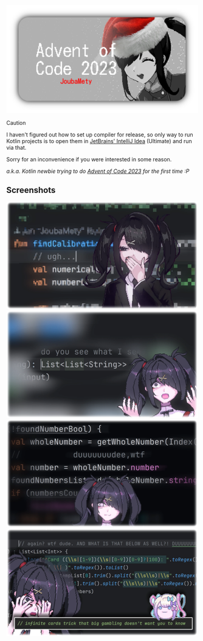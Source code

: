 <picture>
  <source media="(prefers-color-scheme: dark)" srcset="/docs/media/banner-dark.webp">
  <source media="(prefers-color-scheme: light)" srcset="/docs/media/banner-light.webp">
<img alt="Advent Of Code 2023; JoubaMety" src="/docs/media/banner-light.webp">
</picture>

> [!CAUTION]
> I haven't figured out how to set up compiler for release,
> so only way to run Kotlin projects is to open them in [JetBrains' IntelliJ Idea](https://www.jetbrains.com/idea/) (Ultimate) and run via that.
> 
> Sorry for an inconvenience if you were interested in some reason.

*a.k.a. Kotlin newbie trying to do [Advent of Code 2023](https://adventofcode.com/2023/) for the first time :P*

## Screenshots
[![Ugh... (Day 01)](docs/media/day01.webp)](src/day01)
[![Do you see what I see, lmfao... (Day 02)](docs/media/day02.webp)](src/day02)
[![duuuuuude,wtf (Day 03)](docs/media/day03.webp)](src/day03)
[![and once again, he did cursed (Day 04)](docs/media/day04.webp)](src/day04)